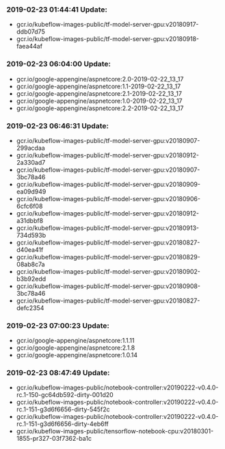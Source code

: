 ### 2019-02-23 01:44:41 Update:

- gcr.io/kubeflow-images-public/tf-model-server-gpu:v20180917-ddb07d75
- gcr.io/kubeflow-images-public/tf-model-server-gpu:v20180918-faea44af
### 2019-02-23 06:04:00 Update:

- gcr.io/google-appengine/aspnetcore:2.0-2019-02-22_13_17
- gcr.io/google-appengine/aspnetcore:1.1-2019-02-22_13_17
- gcr.io/google-appengine/aspnetcore:2.1-2019-02-22_13_17
- gcr.io/google-appengine/aspnetcore:1.0-2019-02-22_13_17
- gcr.io/google-appengine/aspnetcore:2.2-2019-02-22_13_17
### 2019-02-23 06:46:31 Update:

- gcr.io/kubeflow-images-public/tf-model-server-gpu:v20180907-299acdaa
- gcr.io/kubeflow-images-public/tf-model-server-gpu:v20180912-2a330ad7
- gcr.io/kubeflow-images-public/tf-model-server-gpu:v20180907-3bc78a46
- gcr.io/kubeflow-images-public/tf-model-server-gpu:v20180909-ea09d949
- gcr.io/kubeflow-images-public/tf-model-server-gpu:v20180906-6cfc6f08
- gcr.io/kubeflow-images-public/tf-model-server-gpu:v20180912-a31dbbf8
- gcr.io/kubeflow-images-public/tf-model-server-gpu:v20180913-734d593b
- gcr.io/kubeflow-images-public/tf-model-server-gpu:v20180827-d40ea41f
- gcr.io/kubeflow-images-public/tf-model-server-gpu:v20180829-08ab8c7a
- gcr.io/kubeflow-images-public/tf-model-server-gpu:v20180902-b3b92edd
- gcr.io/kubeflow-images-public/tf-model-server-gpu:v20180908-3bc78a46
- gcr.io/kubeflow-images-public/tf-model-server-gpu:v20180827-defc2354
### 2019-02-23 07:00:23 Update:

- gcr.io/google-appengine/aspnetcore:1.1.11
- gcr.io/google-appengine/aspnetcore:2.1.8
- gcr.io/google-appengine/aspnetcore:1.0.14
### 2019-02-23 08:47:49 Update:

- gcr.io/kubeflow-images-public/notebook-controller:v20190222-v0.4.0-rc.1-150-gc64db592-dirty-001d20
- gcr.io/kubeflow-images-public/notebook-controller:v20190222-v0.4.0-rc.1-151-g3d6f6656-dirty-545f2c
- gcr.io/kubeflow-images-public/notebook-controller:v20190222-v0.4.0-rc.1-151-g3d6f6656-dirty-4eb6ff
- gcr.io/kubeflow-images-public/tensorflow-notebook-cpu:v20180301-1855-pr327-03f7362-ba1c
